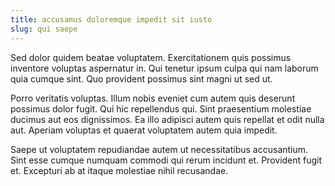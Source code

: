 ```yaml
---
title: accusamus doloremque impedit sit iusto
slug: qui saepe
---
```


Sed dolor quidem beatae voluptatem. Exercitationem quis possimus inventore voluptas aspernatur in. Qui tenetur ipsum culpa qui nam laborum quia cumque sint. Quo provident possimus sint magni ut sed ut.

Porro veritatis voluptas. Illum nobis eveniet cum autem quis deserunt possimus dolor fugit. Qui hic repellendus qui. Sint praesentium molestiae ducimus aut eos dignissimos. Ea illo adipisci autem quis repellat et odit nulla aut. Aperiam voluptas et quaerat voluptatem autem quia impedit.

Saepe ut voluptatem repudiandae autem ut necessitatibus accusantium. Sint esse cumque numquam commodi qui rerum incidunt et. Provident fugit et. Excepturi ab at itaque molestiae nihil recusandae.
